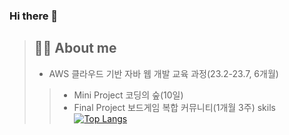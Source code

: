 ### Hi there 👋

<!--
**jaeheeeKim/jaeheeeKim** is a ✨ _special_ ✨ repository because its `README.md` (this file) appears on your GitHub profile.

Here are some ideas to get you started:

- 🔭 I’m currently working on ...
- 🌱 I’m currently learning ...
- 👯 I’m looking to collaborate on ...
- 🤔 I’m looking for help with ...
- 💬 Ask me about ...
- 📫 How to reach me: ...
- 😄 Pronouns: ...
- ⚡ Fun fact: ...
-->
> ## 👩‍💻 About me
> - AWS 클라우드 기반 자바 웹 개발 교육 과정(23.2-23.7, 6개월)
>> - Mini Project 코딩의 숲(10일)
>> - Final Project 보드게임 복합 커뮤니티(1개월 3주)
> skils
[![Top Langs](https://github-readme-stats.vercel.app/api/top-langs/?username=jaeheeeKim&layout=compact)](https://github.com/jaeheeeKim/github-readme-stats)
